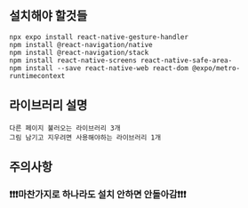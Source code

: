 ## 설치해야 할것들
```
npx expo install react-native-gesture-handler
npm install @react-navigation/native
npm install @react-navigation/stack
npm install react-native-screens react-native-safe-area-
npm install --save react-native-web react-dom @expo/metro-runtimecontext
```

## 라이브러리 설명
```
다른 페이지 불러오는 라이브러리 3개
그림 남기고 지우려면 사용해야하는 라이브러리 1개
```

## 주의사항
### ❗❗❗마찬가지로 하나라도 설치 안하면 안돌아감❗❗❗
